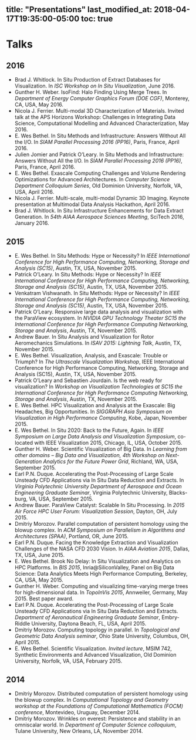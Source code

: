 title: "Presentations"
last_modified_at: 2018-04-17T19:35:00-05:00
toc: true
---
# Talks

## 2016

+ Brad J. Whitlock. In Situ Production of Extract Databases for Visualization. In _ISC Workshop on In Situ Visualization_, June 2016.
+ Gunther H. Weber. IsoFind: Halo Finding Using Merge Trees. In _Department of Energy Computer Graphics Forum (DOE CGF)_, Monterey, CA, USA, May 2016.
+ Nicola J. Ferrier. Multi-modal 3D Characterization of Materials. Invited talk at the APS Horizons Workshop: Challenges in Integrating Data Science, Computational Modelling and Advanced Characterization, May 2016.
+ E. Wes Bethel. In Situ Methods and Infrastructure: Answers Without All the I/O. In _SIAM Parallel Processing 2016 (PP16)_, Paris, France, April 2016.
+ Julien Jomier and Patrick O’Leary. In Situ Methods and Infrastructure: Answers Without All the I/O. In _SIAM Parallel Processing 2016 (PP16)_, Paris, France, April 2016.
+ E. Wes Bethel. Exascale Computing Challenges and Volume Rendering Optimizations for Advanced Architectures. In _Computer Science Department Colloquium Series_, Old Dominion University, Norfolk, VA, USA, April 2016.
+ Nicola J. Ferrier. Multi-scale, multi-modal Dynamic 3D Imaging. Keynote presentation at Multimodal Data Analysis Hackathon, April 2016.
+ Brad J. Whitlock. In Situ Infrastructure Enhancements for Data Extract Generation. In _54th AIAA Aerospace Sciences Meeting_, SciTech 2016, January 2016.

## 2015

+ E. Wes Bethel. In Situ Methods: Hype or Necessity? In _IEEE International Conference for High Performance Computing, Networking, Storage and Analysis (SC15)_, Austin, TX, USA, November 2015.
+ Patrick O’Leary. In Situ Methods: Hype or Necessity? In _IEEE International Conference for High Performance Computing, Networking, Storage and Analysis (SC15)_, Austin, TX, USA, November 2015.
+ Venkatram Vishwanath. In Situ Methods: Hype or Necessity? In _IEEE International Conference for High Performance Computing, Networking, Storage and Analysis (SC15)_, Austin, TX, USA, November 2015.
+ Patrick O’Leary. Responsive large data analysis and visualization with the ParaView ecosystem. In _NVIDIA GPU Technology Theater SC15 the International Conference for High Performance Computing Networking, Storage and Analysis_, Austin, TX, November 2015.
+ Andrew Bauer. In Situ Analysis and Visualization for Rotor Aeromechanics Simulations. In _ISAV 2015: Lightning Talk_, Austin, TX, November 2015.
+ E. Wes Bethel. Visualization, Analysis, and Exascale: Trouble or Triumph? In _The Ultrascale Visualization Workshop_, IEEE International Conference for High Performance Computing, Networking, Storage and Analysis (SC15), Austin, TX, USA, November 2015.
+ Patrick O’Leary and Sebastien Jourdain. Is the web ready for visualization? In _Workshop on Visualization Technologies at SC15 the International Conference for High Performance Computing Networking, Storage and Analysis_, Austin, TX, November 2015.
+ E. Wes Bethel. HPC Visualization and Analysis at the Exascale: Big Headaches, Big Opportunities. In _SIGGRAPH Asia Symposium on Visualization in High Performance Computing_, Kobe, Japan, November 2015.
+ E. Wes Bethel. In Situ 2020: Back to the Future, Again. In _IEEE Symposium on Large Data Analysis and Visualization Symposium_, co-located with IEEE Visualization 2015, Chicago, IL, USA, October 2015.
+ Gunther H. Weber. Scientific Visualization of Big Data. In _Learning from other domains – Big Data and Visualization, 4th Workshop on Next-Generation Analytics for the Future Power Grid_, Richland, WA, USA, September 2015.
+ Earl P.N. Duque. Accelerating the Post-Processing of Large Scale Unsteady CFD Applications via In Situ Data Reduction and Extracts. In _Virginia Polytechnic University Department of Aerospace and Ocean Engineering Graduate Seminar_, Virginia Polytechnic University, Blacks- burg, VA, USA, September 2015.
+ Andrew Bauer. ParaView Catalyst: Scalable In Situ Processing. In _2015 Air Force HPC User Forum: Visualization Session_, Dayton, OH, July 2015.
+ Dmitriy Morozov. Parallel computation of persistent homology using the blowup complex. In _ACM Symposium on Parallelism in Algorithms and Architectures (SPAA)_, Portland, OR, June 2015.
+ Earl P.N. Duque. Facing the Knowledge Extraction and Visualization Challenges of the NASA CFD 2030 Vision. In _AIAA Aviation 2015_, Dallas, TX, USA, June 2015.
+ E. Wes Bethel. Brook No Delay: In Situ Visualization and Analytics on HPC Platforms. In _BIS 2015_, Inria@SiliconValley, Panel on Big Data Science: Data Analytics Meets High Performance Computing, Berkeley, CA, USA, May 2015.
+ Gunther H. Weber. Computing and visualizing time-varying merge trees for high-dimensional data. In _TopoInVis 2015_, Annweiler, Germany, May 2015. Best paper award.
+ Earl P.N. Duque. Accelerating the Post-Processing of Large Scale Unsteady CFD Applications via In Situ Data Reduction and Extracts. _Department of Aeronautical Engineering Graduate Seminar_, Embry-Riddle University, Daytona Beach, FL, USA, April 2015.
+ Dmitriy Morozov. Computing topology in parallel. In _Topological and Geometric Data Analysis seminar_, Ohio State University, Columbus, OH, April 2015.
+ E. Wes Bethel. Scientific Visualization. _Invited lecture_, MSIM 742, Synthetic Environments and Advanced Visualization, Old Dominion University, Norfolk, VA, USA, February 2015.

## 2014

+ Dmitriy Morozov. Distributed computation of persistent homology using the blowup complex. In _Computational Topology and Geometry workshop at the Foundations of Computational Mathematics (FOCM) conference_, Montevideo, Uruguay, December 2014.
+ Dmitriy Morozov. Wrinkles on everest: Persistence and stability in an omniscalar world. In _Department of Computer Science colloquium_, Tulane University, New Orleans, LA, November 2014.

<!-- extra line breaks to prevent footer from obscuring text -->
<br><br><br>

